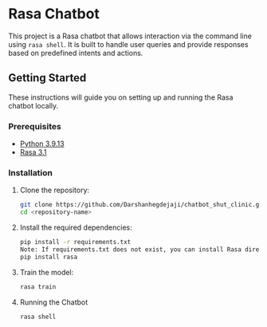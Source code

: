 # Rasa Chatbot

This project is a Rasa chatbot that allows interaction via the command line using `rasa shell`. It is built to handle user queries and provide responses based on predefined intents and actions.

## Getting Started

These instructions will guide you on setting up and running the Rasa chatbot locally.

### Prerequisites

- [Python 3.9.13](https://www.python.org/downloads/)
- [Rasa 3.1](https://rasa.com/docs/rasa/installation/)

### Installation

1. Clone the repository:

   ```bash
   git clone https://github.com/Darshanhegdejaji/chatbot_shut_clinic.git
   cd <repository-name>
   
2. Install the required dependencies:
    ```bash
   pip install -r requirements.txt
   Note: If requirements.txt does not exist, you can install Rasa directly:
   pip install rasa
3. Train the model:
    ```bash
    rasa train
4. Running the Chatbot
    ```bash
    rasa shell
